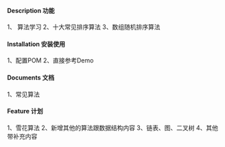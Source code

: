 #### Description  功能

1、 算法学习
2、十大常见排序算法
3、数组随机排序算法

#### Installation  安装使用

1、配置POM
2、直接参考Demo


#### Documents 文档

1、常见算法


#### Feature  计划

1、雪花算法
2、新增其他的算法跟数据结构内容
3、链表、图、二叉树
4、其他带补充内容

